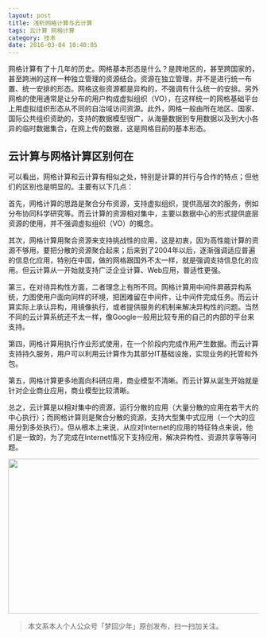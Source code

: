 ```yaml
---
layout: post
title: 浅析网格计算与云计算
tags: 云计算 网格计算
category: 技术
date: 2016-03-04 10:40:05
---
```


网格计算有了十几年的历史。网格基本形态是什么？是跨地区的，甚至跨国家的，甚至跨洲的这样一种独立管理的资源结合。资源在独立管理，并不是进行统一布置、统一安排的形态。网格这些资源都是异构的，不强调有什么统一的安排。另外网格的使用通常是让分布的用户构成虚拟组织（VO），在这样统一的网格基础平台上用虚拟组织形态从不同的自治域访问资源。此外，网格一般由所在地区、国家、国际公共组织资助的，支持的数据模型很广，从海量数据到专用数据以及到大小各异的临时数据集合，在网上传的数据，这是网格目前的基本形态。

## 云计算与网格计算区别何在

可以看出，网格计算和云计算有相似之处，特别是计算的并行与合作的特点；但他们的区别也是明显的。主要有以下几点：

首先，网格计算的思路是聚合分布资源，支持虚拟组织，提供高层次的服务，例如分布协同科学研究等。而云计算的资源相对集中，主要以数据中心的形式提供底层资源的使用，并不强调虚拟组织（VO）的概念。

其次，网格计算用聚合资源来支持挑战性的应用，这是初衷，因为高性能计算的资源不够用，要把分散的资源聚合起来；后来到了2004年以后，逐渐强调适应普遍的信息化应用，特别在中国，做的网格跟国外不太一样，就是强调支持信息化的应用。但云计算从一开始就支持广泛企业计算、Web应用，普适性更强。

第三，在对待异构性方面，二者理念上有所不同。网格计算用中间件屏蔽异构系统，力图使用户面向同样的环境，把困难留在中间件，让中间件完成任务。而云计算实际上承认异构，用镜像执行，或者提供服务的机制来解决异构性的问题。当然不同的云计算系统还不太一样，像Google一般用比较专用的自己的内部的平台来支持。

第四，网格计算用执行作业形式使用，在一个阶段内完成作用产生数据。而云计算支持持久服务，用户可以利用云计算作为其部分IT基础设施，实现业务的托管和外包。

第五，网格计算更多地面向科研应用，商业模型不清晰。而云计算从诞生开始就是针对企业商业应用，商业模型比较清晰。

总之，云计算是以相对集中的资源，运行分散的应用（大量分散的应用在若干大的中心执行）；而网格计算则是聚合分散的资源，支持大型集中式应用（一个大的应用分到多处执行）。但从根本上来说，从应对Internet的应用的特征特点来说，他们是一致的，为了完成在Internet情况下支持应用，解决异构性、资源共享等等问题。

<div align="center">
<img src="http://rann.cc/assets/img/qrcode-horizon1.png" width="855" height="312"/>
</div>

> 本文系本人个人公众号「梦回少年」原创发布，扫一扫加关注。